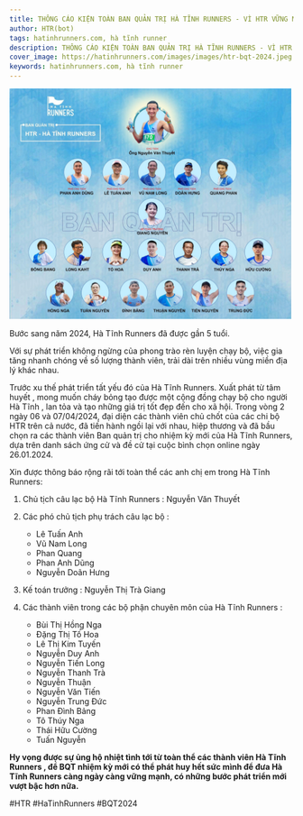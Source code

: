 ```yaml
---
title: THÔNG CÁO KIỆN TOÀN BAN QUẢN TRỊ HÀ TĨNH RUNNERS - VÌ HTR VỮNG MẠNH VÀ PHÁT TRIỂN
author: HTR(bot)
tags: hatinhrunners.com, hà tĩnh runner
description: THÔNG CÁO KIỆN TOÀN BAN QUẢN TRỊ HÀ TĨNH RUNNERS - VÌ HTR VỮNG MẠNH VÀ PHÁT TRIỂN
cover_image: https://hatinhrunners.com/images/images/htr-bqt-2024.jpeg
keywords: hatinhrunners.com, hà tĩnh runner
---
```


<img style="max-width: 500px;
    max-height: 500px;"
    src="../images/htr-bqt-2024.jpeg" alt="BQT HTR 2024 - HaTinhRunners.com">

Bước sang năm 2024, Hà Tĩnh Runners đã được gần 5 tuổi.

Với sự phát triển không ngừng của phong trào rèn luyện chạy bộ, việc gia tăng nhanh chóng về số lượng thành viên, trải dài trên nhiều vùng miền địa lý khác nhau.

Trước xu thế phát triển tất yếu đó của Hà Tĩnh Runners. Xuất phát từ tâm huyết , mong muốn cháy bỏng tạo được một cộng đồng chạy bộ cho người Hà Tĩnh , lan tỏa và tạo những giá trị tốt đẹp đến cho xã hội. Trong vòng 2 ngày 06 và 07/04/2024, đại diện các thành viên chủ chốt của các chi bộ HTR trên cả nước, đã tiến hành ngồi lại với nhau, hiệp thương và đã bầu chọn ra các thành viên Ban quản trị cho nhiệm kỳ mới của Hà Tĩnh Runners, dựa trên danh sách ứng cử và đề cử tại cuộc bình chọn online ngày 26.01.2024.

Xin được thông báo rộng rãi tới toàn thể các anh chị em trong Hà Tĩnh Runners:

1. Chủ tịch câu lạc bộ Hà Tĩnh Runners : Nguyễn Văn Thuyết

2. Các phó chủ tịch phụ trách câu lạc bộ :

    - Lê Tuấn Anh
    - Vũ Nam Long
    - Phan Quang
    - Phan Anh Dũng
    - Nguyễn Doãn Hưng

3. Kế toán trưởng : Nguyễn Thị Trà Giang

4. Các thành viên trong các bộ phận chuyên môn của Hà Tĩnh Runners :

    - Bùi Thị Hồng Nga
    - Đặng Thị Tố Hoa
    - Lê Thị Kim Tuyến
    - Nguyễn Duy Anh
    - Nguyễn Tiến Long
    - Nguyễn Thanh Trà
    - Nguyễn Thuận
    - Nguyễn Văn Tiến
    - Nguyễn Trung Đức
    - Phan Đình Bảng
    - Tô Thúy Nga
    - Thái Hữu Cường
    - Tuấn Nguyễn

**Hy vọng được sự ủng hộ nhiệt tình tới từ toàn thể các thành viên Hà Tĩnh Runners , để BQT nhiệm kỳ mới có thể phát huy hết sức mình để đưa Hà Tĩnh Runners càng ngày càng vững mạnh, có những bước phát triển mới vượt bậc hơn nữa.**

#HTR
#HaTinhRunners
#BQT2024

